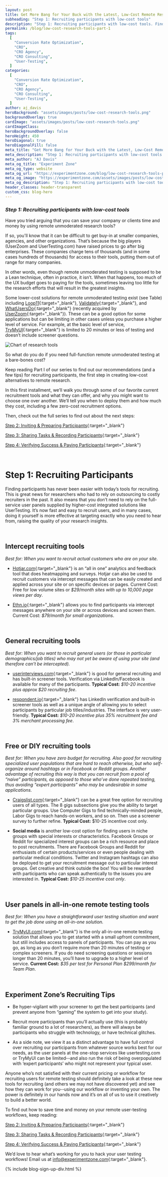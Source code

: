 ```yaml
---
layout: post
title: Get More Bang for Your Buck with the Latest, Low-Cost Remote Research Tools
subheading: "Step 1: Recruiting participants with low-cost tools"
description: "Step 1: Recruiting participants with low-cost tools. Finding participants has never been easier with today’s tools for recruiting."
permalink: /blog/low-cost-research-tools-part-1
tags:
  [
    "Conversion Rate Optimization",
    "CRO",
    "CRO Agency",
    "CRO Consulting",
    "User-Testing",
  ]
categories:
  [
    "Conversion Rate Optimization",
    "CRO",
    "CRO Agency",
    "CRO Consulting",
    "User-Testing",
  ]
author: aj_davis
heroBackground: "assets/images/posts/low-cost-research-tools.png"
backgroundOverlay: true
cardImage: "assets/images/posts/low-cost-research-tools.png"
cardImageClass:
heroBackgroundOverlay: false
heroHeight: 450
heroDiagonal: true
heroDiagonalFill: false
meta_title: "Get More Bang for Your Buck with the Latest, Low-Cost Remote Research Tools"
meta_description: "Step 1: Recruiting participants with low-cost tools. Finding participants has never been easier with today’s tools for recruiting."
meta_author: "AJ Davis"
meta_og_title: "Experiment Zone"
meta_og_type: website
meta_og_url: "https://experimentzone.com/blog/low-cost-research-tools-part-1"
meta_og_image: "https://experimentzone.com/assets/images/posts/low-cost-research-tools.png"
meta_og_description: "Step 1: Recruiting participants with low-cost tools. Finding participants has never been easier with today’s tools for recruiting."
header_classes: header-transparent
custom_css: blog-hero
---
```


<style>@media (min-width: 768px) {.hero-image .hero-text h1 {font-size: 3.5rem}} .hero-image .hero-text h1 {font-size: 2.7rem;} .content p img {margin: 20px 0 20px 0}</style>

### _Step 1: Recruiting participants with low-cost tools_

Have you tried arguing that you can save your company or clients time and money by using remote unmoderated research tools?

If so, you'll know that it can be difficult to get buy-in at smaller companies, agencies, and other organizations. That’s because the big players (UserZoom and UserTesting.com) have raised prices to go after big enterprises. These companies charge tens of thousands (and in some cases hundreds of thousands) for access to their tools, putting them out of range for many companies.

In other words, even though remote unmoderated testing is supposed to be a Lean technique, often in practice, it isn’t. When that happens, too much of the UX budget goes to paying for the tools, sometimes leaving too little for the research efforts that will result in the greatest insights.

Some lower-cost solutions for remote unmoderated testing exist (see Table) including [Loop11](https://www.loop11.com/){:target="\_blank"}, [Validately](https://validately.com/){:target="\_blank"}, and [WhatUsersDo](/){:target="\_blank"} (recently acquired by [UserZoom](https://www.userzoom.com/){:target="\_blank"}). These can be a good option for some applications but can be limiting in other cases unless you purchase a higher level of service. For example, at the basic level of service, [TryMyUI](https://www.trymyui.com/){:target="\_blank"} is limited to 20 minutes or less of testing and doesn’t include screener questions.

<p><img src="../../assets/images/posts/chart-low-cost-tools.png" alt="Chart of research tools"></p>

So what do you do if you need full-function remote unmoderated testing at a bare-bones cost?

Keep reading Part I of our series to find out our recommendations (and a few tips) for recruiting participants, the first step in creating low-cost alternatives to remote research.

In this first installment, we’ll walk you through some of our favorite current recruitment tools and what they can offer, and why you might want to choose one over another. We’ll tell you when to deploy them and how much they cost, including a few zero-cost recruitment options.

Then, check out the full series to find out about the next steps:

[Step 2: Inviting & Preparing Participants](/blog/low-cost-research-tools-part-2){:target="\_blank"}

[Step 3: Sharing Tasks & Recording Participants](/blog/low-cost-research-tools-part-3){:target="\_blank"}

[Step 4: Verifying Success & Paying Participants](/blog/low-cost-research-tools-part-4){:target="\_blank"}

<br>

# Step 1: Recruiting Participants

Finding participants has never been easier with today’s tools for recruiting. This is great news for researchers who had to rely on outsourcing to costly recruiters in the past. It also means that you don’t need to rely on the full-service user panels supplied by higher-cost integrated solutions like UserTesting. It’s now fast and easy to recruit users, and in many cases, doing it yourself is more effective at targeting exactly who you need to hear from, raising the quality of your research insights.

<br />

## Intercept recruiting tools

_Best for: When you want to recruit actual customers who are on your site._

- [Hotjar.com](https://www.hotjar.com/){:target="\_blank"} is an “all in one” analytics and feedback tool that does heatmapping and surveys. Hotjar can also be used to recruit customers via intercept messages that can be easily created and applied across your site or on specific devices or pages. Current Cost: Free for low volume sites or _$29/month sites with up to 10,000 page views per day_.

- [Ethn.io](https://ethn.io/){:target="\_blank"} allows you to find participants via intercept messages anywhere on your site or across devices and screen them. Current Cost: _$79/month for small organizations_.

<br>

## General recruiting tools

_Best for: When you want to recruit general users (or those in particular demographics/job titles) who may not yet be aware of using your site (and therefore can’t be intercepted)._

- [userinterviews.com](https://www.userinterviews.com/){:target="\_blank"} is good for general recruiting and has built-in screener tools. Verification via LinkedIn/Facebook is available for many of the participants. **Typical Cost:** _$10-20 incentive plus approx $20 recruiting fee_.

- [respondent.io](https://www.respondent.io/){:target="\_blank"} has LinkedIn verification and built-in screener tools as well as a unique angle of allowing you to select participants by particular job titles/industries. The interface is very user-friendly. **Typical Cost:** _$10-20 incentive plus 35% recruitment fee and 3% merchant processing fee_.

<br>

## Free or DIY recruiting tools

_Best for: When you have zero budget for recruiting. Also good for recruiting specialized user populations that are hard to reach otherwise, but who self-organize around hashtags or in Facebook or Reddit groups. Another advantage of recruiting this way is that you can recruit from a pool of “naive” participants, as opposed to those who’ve done repeated testing, thus avoiding “expert participants” who may be undesirable in some applications._

- [Craigslist.com](https://www.craigslist.com/){:target="\_blank"} can be a great free option for recruiting users of all types. The 8 gigs subsections give you the ability to target particular groups. Use Computer Gigs to find technically-minded people, Labor Gigs to reach hands-on workers, and so on. Then use a screener survey to further refine. **Typical Cost:** $10-25 incentive cost only.

- **Social media** is another low-cost option for finding users in niche groups with special interests or characteristics. Facebook Groups or Reddit for specialized interest groups can be a rich resource and place to post recruitments. There are Facebook Groups and Reddit for enthusiasts of certain products/services or even people dealing with particular medical conditions. Twitter and Instagram hashtags can also be deployed to get your recruitment message out to particular interest groups. Get creative and think outside the box! You will be rewarded with participants who can speak authentically to the issues you are interested in. **Typical Cost:** _$10-25 incentive cost only_.

<br>

## User panels in all-in-one remote testing tools

_Best for: When you have a straightforward user testing situation and want to get the job done using an all-in-one solution._

- [TryMyUI.com](https://www.trymyui.com/){:target="\_blank"} is the only all-in-one remote testing solution that allows you to get started with a small upfront commitment, but still includes access to panels of participants. You can pay as you go, as long as you don’t require more than 20 minutes of testing or complex screeners. If you do need screening questions or sessions longer than 20 minutes, you’ll have to upgrade to a higher level of service. **Current Cost:** _$35 per test for Personal Plan $299/month for Team Plan_.

<br>

## Experiment Zone’s Recruiting Tips

- Be hyper-vigilant with your screener to get the best participants (and prevent anyone from “gaming” the system to get into your study).

- Recruit more participants than you’ll actually use (this is probably familiar ground to a lot of researchers), as there will always be participants who struggle with technology, or have technical glitches.

- As a side note, we view it as a distinct advantage to have full control over recruiting our participants from whatever source works best for our needs, as the user panels at the one-stop services like usertesting.com or TryMyUI can be limited--and also run the risk of being overpopulated with ‘expert participants’ who might not represent your typical user.

Anyone who’s not satisfied with their current pricing or workflow for recruiting users for remote testing should definitely take a look at these new tools for recruiting (and others we may not have discovered yet) and see how they can work for you--using our workflow or inventing your own. The power is definitely in our hands now and it’s on all of us to use it creatively to build a better world.

To find out how to save time and money on your remote user-testing workflows, keep reading:

[Step 2: Inviting & Preparing Participants](/blog/low-cost-research-tools-part-2){:target="\_blank"}

[Step 3: Sharing Tasks & Recording Participants](/blog/low-cost-research-tools-part-3){:target="\_blank"}

[Step 4: Verifying Success & Paying Participants](/blog/low-cost-research-tools-part-4){:target="\_blank"}

We’d love to hear what’s working for you to hack your user testing workflows! Email us at <info@experimentzone.com>{:target="\_blank"}.

{% include blog-sign-up-div.html %}

